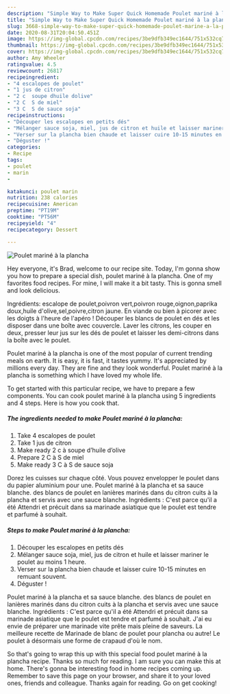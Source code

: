 ```yaml
---
description: "Simple Way to Make Super Quick Homemade Poulet mariné à la plancha"
title: "Simple Way to Make Super Quick Homemade Poulet mariné à la plancha"
slug: 3668-simple-way-to-make-super-quick-homemade-poulet-marine-a-la-plancha
date: 2020-08-31T20:04:50.451Z
image: https://img-global.cpcdn.com/recipes/3be9dfb349ec1644/751x532cq70/poulet-marine-a-la-plancha-photo-principale-de-la-recette.jpg
thumbnail: https://img-global.cpcdn.com/recipes/3be9dfb349ec1644/751x532cq70/poulet-marine-a-la-plancha-photo-principale-de-la-recette.jpg
cover: https://img-global.cpcdn.com/recipes/3be9dfb349ec1644/751x532cq70/poulet-marine-a-la-plancha-photo-principale-de-la-recette.jpg
author: Amy Wheeler
ratingvalue: 4.5
reviewcount: 26817
recipeingredient:
- "4 escalopes de poulet"
- "1 jus de citron"
- "2 c  soupe dhuile dolive"
- "2 C  S de miel"
- "3 C  S de sauce soja"
recipeinstructions:
- "Découper les escalopes en petits dés"
- "Mélanger sauce soja, miel, jus de citron et huile et laisser mariner le poulet au moins 1 heure."
- "Verser sur la plancha bien chaude et laisser cuire 10-15 minutes en remuant souvent."
- "Déguster !"
categories:
- Recipe
tags:
- poulet
- marin
- 

katakunci: poulet marin  
nutrition: 238 calories
recipecuisine: American
preptime: "PT19M"
cooktime: "PT56M"
recipeyield: "4"
recipecategory: Dessert

---
```



![Poulet mariné à la plancha](https://img-global.cpcdn.com/recipes/3be9dfb349ec1644/751x532cq70/poulet-marine-a-la-plancha-photo-principale-de-la-recette.jpg)

Hey everyone, it's Brad, welcome to our recipe site. Today, I'm gonna show you how to prepare a special dish, poulet mariné à la plancha. One of my favorites food recipes. For mine, I will make it a bit tasty. This is gonna smell and look delicious.

Ingrédients: escalope de poulet,poivron vert,poivron rouge,oignon,paprika doux,huile d&#39;olive,sel,poivre,citron jaune. En viande ou bien à picorer avec les doigts à l&#39;heure de l&#39;apéro ! Découper les blancs de poulet en dés et les disposer dans une boîte avec couvercle. Laver les citrons, les couper en deux, presser leur jus sur les dés de poulet et laisser les demi-citrons dans la boîte avec le poulet.

Poulet mariné à la plancha is one of the most popular of current trending meals on earth. It is easy, it is fast, it tastes yummy. It's appreciated by millions every day. They are fine and they look wonderful. Poulet mariné à la plancha is something which I have loved my whole life.


To get started with this particular recipe, we have to prepare a few components. You can cook poulet mariné à la plancha using 5 ingredients and 4 steps. Here is how you cook that.

<!--inarticleads1-->

##### The ingredients needed to make Poulet mariné à la plancha:

1. Take 4 escalopes de poulet
1. Take 1 jus de citron
1. Make ready 2 c à soupe d’huile d’olive
1. Prepare 2 C à S de miel
1. Make ready 3 C à S de sauce soja


Dorez les cuisses sur chaque côté. Vous pouvez envelopper le poulet dans du papier aluminium pour une. Poulet mariné à la plancha et sa sauce blanche. des blancs de poulet en lanières marinés dans du citron cuits à la plancha et servis avec une sauce blanche. Ingrédients : C&#39;est parce qu&#39;il a été Attendri et précuit dans sa marinade asiatique que le poulet est tendre et parfumé à souhait. 

<!--inarticleads2-->

##### Steps to make Poulet mariné à la plancha:

1. Découper les escalopes en petits dés
1. Mélanger sauce soja, miel, jus de citron et huile et laisser mariner le poulet au moins 1 heure.
1. Verser sur la plancha bien chaude et laisser cuire 10-15 minutes en remuant souvent.
1. Déguster !


Poulet mariné à la plancha et sa sauce blanche. des blancs de poulet en lanières marinés dans du citron cuits à la plancha et servis avec une sauce blanche. Ingrédients : C&#39;est parce qu&#39;il a été Attendri et précuit dans sa marinade asiatique que le poulet est tendre et parfumé à souhait. J&#39;ai eu envie de préparer une marinade vite prête mais pleine de saveurs. La meilleure recette de Marinade de blanc de poulet pour plancha ou autre! Le poulet à désormais une forme de crapaud d&#39;où le nom. 

So that's going to wrap this up with this special food poulet mariné à la plancha recipe. Thanks so much for reading. I am sure you can make this at home. There's gonna be interesting food in home recipes coming up. Remember to save this page on your browser, and share it to your loved ones, friends and colleague. Thanks again for reading. Go on get cooking!
